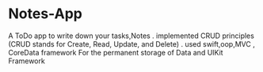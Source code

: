 # Notes-App
A ToDo app to write down your tasks,Notes .  implemented CRUD principles (CRUD stands for Create, Read, Update, and Delete) .
used swift,oop,MVC , CoreData framework For the permanent storage of Data and UIKit Framework 
